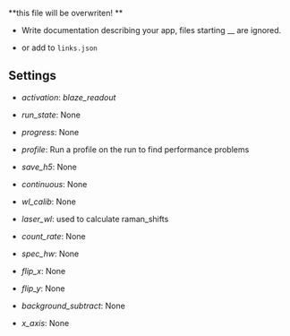 **this file will be overwriten! **

 - Write documentation describing your app, files starting __ are ignored.

 - or add to `links.json`

## Settings

 - *activation*: <i>blaze_readout</i>

 - *run_state*: None

 - *progress*: None

 - *profile*: Run a profile on the run to find performance problems

 - *save_h5*: None

 - *continuous*: None

 - *wl_calib*: None

 - *laser_wl*: used to calculate raman_shifts

 - *count_rate*: None

 - *spec_hw*: None

 - *flip_x*: None

 - *flip_y*: None

 - *background_subtract*: None

 - *x_axis*: None

